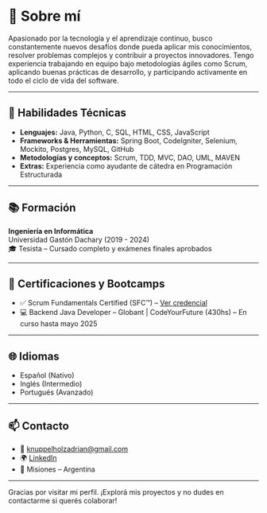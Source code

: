 # 🚀 Sobre mí

Apasionado por la tecnología y el aprendizaje continuo, busco constantemente nuevos desafíos donde pueda aplicar mis conocimientos, resolver problemas complejos y contribuir a proyectos innovadores. Tengo experiencia trabajando en equipo bajo metodologías ágiles como Scrum, aplicando buenas prácticas de desarrollo, y participando activamente en todo el ciclo de vida del software.

---

## 🧠 Habilidades Técnicas

- **Lenguajes:** Java, Python, C, SQL, HTML, CSS, JavaScript  
- **Frameworks & Herramientas:** Spring Boot, CodeIgniter, Selenium, Mockito, Postgres, MySQL, GitHub  
- **Metodologías y conceptos:** Scrum, TDD, MVC, DAO, UML, MAVEN  
- **Extras:** Experiencia como ayudante de cátedra en Programación Estructurada

---

## 📚 Formación

**Ingeniería en Informática**  
Universidad Gastón Dachary (2019 - 2024)  
🎓 Tesista – Cursado completo y exámenes finales aprobados

---

## 🏅 Certificaciones y Bootcamps

- ✅ Scrum Fundamentals Certified (SFC™) – [Ver credencial](https://www.scrumstudy.com/certification/verify?type=SFC&number=1020480)
- 💻 Backend Java Developer – Globant | CodeYourFuture (430hs) – En curso hasta mayo 2025

---

## 🌐 Idiomas

- Español (Nativo)  
- Inglés (Intermedio)  
- Portugués (Avanzado)  

---

## 📫 Contacto

- 📧 knuppelholzadrian@gmail.com  
- 🌍 [LinkedIn](https://www.linkedin.com/in/adrian-knuppelholz)  
- 📍 Misiones – Argentina

---

Gracias por visitar mi perfil. ¡Explorá mis proyectos y no dudes en contactarme si querés colaborar!
